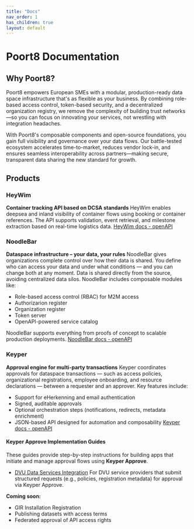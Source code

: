 ```yaml
---
title: "Docs"
nav_order: 1
has_children: true
layout: default
---
```


# Poort8 Documentation

## Why Poort8?

Poort8 empowers European SMEs with a modular, production-ready data space infrastructure that's as flexible as your business. By combining role-based access control, token-based security, and a decentralized organization registry, we remove the complexity of building trust networks—so you can focus on innovating your services, not wrestling with integration headaches.

With Poort8's composable components and open-source foundations, you gain full visibility and governance over your data flows. Our battle-tested ecosystem accelerates time-to-market, reduces vendor lock-in, and ensures seamless interoperability across partners—making secure, transparent data sharing the new standard for growth.

## Products

### HeyWim

**Container tracking API based on DCSA standards**
HeyWim enables deepsea and inland visibility of container flows using booking or container references. The API supports validation, event retrieval, and milestone extraction based on real-time logistics data.
[HeyWim docs - openAPI](https://poort8.github.io/Poort8.HeyWim.Swagger/)

### NoodleBar

**Dataspace infrastructure – your data, your rules**
NoodleBar gives organizations complete control over how their data is shared.
You define who can access your data and under what conditions — and you can change both at any moment. Data is shared directly from the source, avoiding centralized data silos. NoodleBar includes composable modules like:

- Role-based access control (RBAC) for M2M access
- Authorizarion register
- Organization register
- Token server
- OpenAPI-powered service catalog

NoodleBar supports everything from proofs of concept to scalable production deployments.
[NoodleBar docs - openAPI](https://noodlebar.poort8.nl/scalar)

### Keyper

**Approval engine for multi-party transactions**
Keyper coordinates approvals for dataspace transactions — such as access policies, organizational registrations, employee onboarding, and resource declarations — between a requester and an approver. Key features include:

- Support for eHerkenning and email authentication
- Signed, auditable approvals
- Optional orchestration steps (notifications, redirects, metadata enrichment)
- JSON-based API designed for automation and composability
[Keyper docs - openAPI](https://keyper-preview.poort8.nl/scalar)

#### Keyper Approve Implementation Guides

These guides provide step-by-step instructions for building apps that initiate and manage approval flows using **Keyper Approve**.

- [DVU Data Services Integration](DVU)
  For DVU service providers that submit structured requests (e.g., policies, registration metadata) for approval via Keyper Approve.

**Coming soon:**

- GIR Installation Registration
- Publishing datasets with access terms
- Federated approval of API access rights
